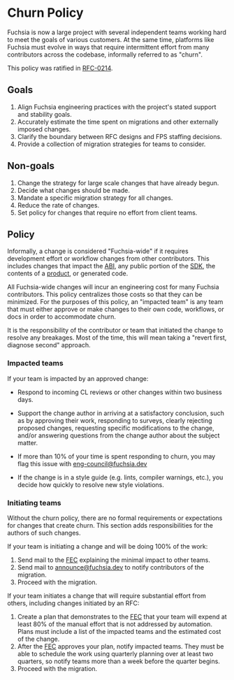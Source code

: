# Churn Policy

Fuchsia is now a large project with several independent teams working hard to
meet the goals of various customers. At the same time, platforms like Fuchsia
must evolve in ways that require intermittent effort from many contributors
across the codebase, informally referred to as "churn".

This policy was ratified in [RFC-0214][rfc-0214].

## Goals

 1. Align Fuchsia engineering practices with the project's stated support and
    stability goals.
 2. Accurately estimate the time spent on migrations and other externally
    imposed changes.
 3. Clarify the boundary between RFC designs and FPS staffing decisions.
 4. Provide a collection of migration strategies for teams to consider.

## Non-goals

 1. Change the strategy for large scale changes that have already begun.
 2. Decide what changes should be made.
 3. Mandate a specific migration strategy for all changes.
 4. Reduce the rate of changes.
 5. Set policy for changes that require no effort from client teams.

## Policy

Informally, a change is considered "Fuchsia-wide" if it requires development
effort or workflow changes from other contributors. This includes changes that
impact the [ABI][fuchsia-abi], any public portion of the [SDK][fuchsia-sdk], the
contents of a [product][build-products], or generated code.

All Fuchsia-wide changes will incur an engineering cost for many Fuchsia
contributors. This policy centralizes those costs so that they can be minimized.
For the purposes of this policy, an "impacted team" is any team that must either
approve or make changes to their own code, workflows, or docs in order to
accommodate churn.

It is the responsibility of the contributor or team that initiated the change to
resolve any breakages. Most of the time, this will mean taking a "revert first,
diagnose second" approach.

### Impacted teams

If your team is impacted by an approved change:

 * Respond to incoming CL reviews or other changes within two business days.

 * Support the change author in arriving at a satisfactory conclusion, such as
   by approving their work, responding to surveys, clearly rejecting proposed
   changes, requesting specific modifications to the change, and/or answering
   questions from the change author about the subject matter.

 * If more than 10% of your time is spent responding to churn, you may flag this
   issue with eng-council@fuchsia.dev

 * If the change is in a style guide (e.g. lints, compiler warnings, etc.), you
   decide how quickly to resolve new style violations.

### Initiating teams

Without the churn policy, there are no formal requirements or expectations for
changes that create churn. This section adds responsibilities for the authors of
such changes.

If your team is initiating a change and will be doing 100% of the work:

 1. Send mail to the [FEC][fec] explaining the minimal impact to other teams.
 2. Send mail to announce@fuchsia.dev to notify contributors of the migration.
 2. Proceed with the migration.

If your team initiates a change that will require substantial effort from
others, including changes initiated by an RFC:

 1. Create a plan that demonstrates to the [FEC][fec] that your team will expend
    at least 80% of the manual effort that is not addressed by automation. Plans
    must include a list of the impacted teams and the estimated cost of the
    change.
 2. After the [FEC][fec] approves your plan, notify impacted teams. They must be
    able to schedule the work using quarterly planning over at least two
    quarters, so notify teams more than a week before the quarter begins.
 3. Proceed with the migration.

[build-products]: /docs/development/build/build_system/boards_and_products.md#products
[fec]: /docs/contribute/governance/eng_council.md
[fuchsia-abi]: /docs/concepts/kernel/system.md
[fuchsia-sdk]: /docs/development/sdk/index.md
[rfc-0214]: /docs/contribute/governance/rfcs/0214_fuchsia_churn_policy.md
